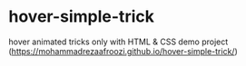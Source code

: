 # hover-simple-trick
hover animated tricks only with HTML &amp; CSS
demo project (https://mohammadrezaafroozi.github.io/hover-simple-trick/)
